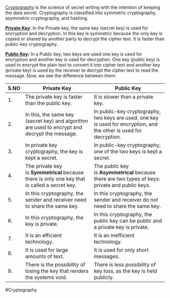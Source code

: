 [Cryptography](https://www.geeksforgeeks.org/cryptography-introduction-to-crypto-terminologies/) is the science of secret writing with the intention of keeping the data secret. Cryptography is classified into symmetric cryptography, asymmetric cryptography, and hashing. 

[**Private Key**](https://www.geeksforgeeks.org/digital-signatures-certificates/)**:** In the Private key, the same key (secret key) is used for encryption and decryption. In this key is symmetric because the only key is copied or shared by another party to decrypt the cipher text. It is faster than public-key cryptography. 

[**Public Key**](https://www.geeksforgeeks.org/public-key-encryption/)**:** In a Public key, two keys are used one key is used for encryption and another key is used for decryption. One key (public key) is used to encrypt the plain text to convert it into cipher text and another key (private key) is used by the receiver to decrypt the cipher text to read the message. Now, we see the difference between them:

S.NO|Private Key|Public Key 
--------|--------|---------
1.|The private key is faster than the public key.|It is slower than a private key.
2.|In this, the same key (secret key) and algorithm are used to encrypt and decrypt the message.|In public-key cryptography, two keys are used, one key is used for encryption, and the other is used for decryption.
3.|In private key cryptography, the key is kept a secret.|In public-key cryptography, one of the two keys is kept a secret.
4.|The private key is **Symmetrical** because there is only one key that is called a secret key.|The public key is **Asymmetrical** because there are two types of keys: private and public keys.
5.|In this cryptography, the sender and receiver need to share the same key.|In this cryptography, the sender and receiver do not need to share the same key.
6.|In this cryptography, the key is private.|In this cryptography, the public key can be public and a private key is private.
7.|It is an efficient technology.|It is an inefficient technology.
8.|It is used for large amounts of text.|It is used for only short messages.
9.|There is the possibility of losing the key that renders the systems void.|There is less possibility of key loss, as the key is held publicly.



#Cryptography
 